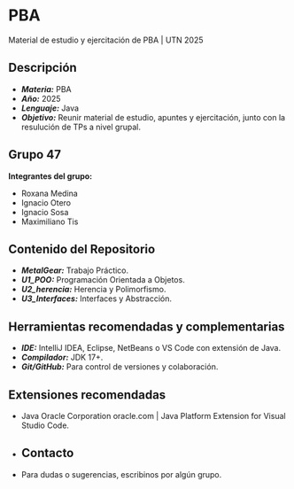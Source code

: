 # PBA

Material de estudio y ejercitación de PBA | UTN 2025

## Descripción

- ***Materia:*** PBA
- ***Año:*** 2025
- ***Lenguaje:*** Java
- ***Objetivo:*** Reunir material de estudio, apuntes y ejercitación, junto con la resulución de TPs a nivel grupal.

## Grupo 47

**Integrantes del grupo:**

- Roxana Medina
- Ignacio Otero
- Ignacio Sosa
- Maximiliano Tis

## Contenido del Repositorio

- ***MetalGear:*** Trabajo Práctico.
- ***U1_POO:*** Programación Orientada a Objetos.
- ***U2_herencia:*** Herencia y Polimorfismo.
- ***U3_Interfaces:*** Interfaces y Abstracción.

## Herramientas recomendadas y complementarias

- ***IDE:*** IntelliJ IDEA, Eclipse, NetBeans o VS Code con extensión de Java.
- ***Compilador:*** JDK 17+.
- ***Git/GitHub:*** Para control de versiones y colaboración.

## Extensiones recomendadas

- Java Oracle Corporation oracle.com | Java Platform Extension for Visual Studio Code.

- ## Contacto

- Para dudas o sugerencias, escribinos por algún grupo.
